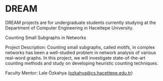 # DREAM
DREAM projects are for undergraduate students currently studying at the Department of Computer Engineering in Hacettepe University.

Counting Small Subgraphs in Networks

Project Description: Counting small subgraphs, called motifs, in complex networks has been a well-studied problem in network analysis of various real-word graphs. 
In this project, we will investigate state-of-the-art counting methods and study on developing heuristic counting techniques.

Faculty Mentor: Lale Özkahya (ozkahya@cs.hacettepe.edu.tr)
